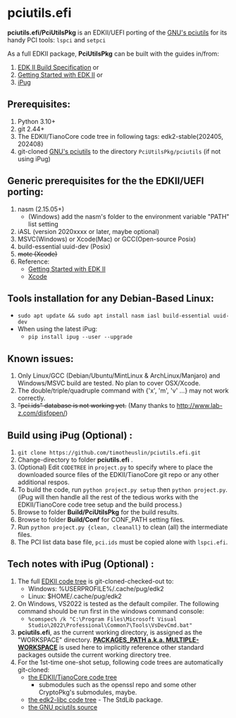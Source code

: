 pciutils.efi
===
**pciutils.efi/PciUtilsPkg** is an EDKII/UEFI porting of the [GNU's pciutils](https://github.com/pciutils/pciutils) for its handy PCI tools: `lspci` and `setpci`<br>

As a full EDKII package, **PciUtilsPkg** can be built with the guides in/from: 
1. [EDK II Build Specification](https://edk2-docs.gitbooks.io/edk-ii-build-specification/) or
2. [Getting Started with EDK II](https://tianocore-docs.github.io/edk2-BuildSpecification/release-1.28/) or
3. [iPug](https://github.com/timotheuslin/ipug)


## Prerequisites:
1. Python 3.10+
2. git 2.44+
3. The EDKII/TianoCore code tree in following tags: edk2-stable{202405, 202408}
4. git-cloned [GNU's pciutils](https://github.com/pciutils/pciutils) to the directory `PciUtilsPkg/pciutils` (if not using iPug)


## Generic prerequisites for the the EDKII/UEFI porting:
1. nasm (2.15.05+)
    - (Windows) add the nasm's folder to the environment variable "PATH" list setting
2. iASL (version 2020xxxx or later, maybe optional)
3. MSVC(Windows) or Xcode(Mac) or GCC(Open-source Posix)
4. build-essential uuid-dev (Posix)
5. ~~motc (Xcode)~~
0. Reference:
    - [Getting Started with EDK II](https://github.com/tianocore/tianocore.github.io/wiki/Getting%20Started%20with%20EDK%20II) 
    - [Xcode](https://github.com/tianocore/tianocore.github.io/wiki/Xcode)


## Tools installation for any Debian-Based Linux:
- `sudo apt update && sudo apt install nasm iasl build-essential uuid-dev`
- When using the latest iPug:
    - `pip install ipug --user --upgrade`


## Known issues:
1. Only Linux/GCC (Debian/Ubuntu/MintLinux & ArchLinux/Manjaro) and Windows/MSVC build are tested. No plan to cover OSX/Xcode.
2. The double/triple/quadruple command with {'x', 'm', 'v' ...} may not work correctly.
3. ~~"pci.ids" database is not working yet.~~ (Many thanks to http://www.lab-z.com/disfopen/)


## Build using iPug (Optional) :
1. `git clone https://github.com/timotheuslin/pciutils.efi.git`
2. Change-directory to folder **pciutils.efi** .
3. (Optional) Edit `CODETREE` in `project.py` to specify where to place the downloaded source files of the EDKII/TianoCore git repo or any other additional respos.
4. To build the code, run `python project.py setup` then `python project.py`. (iPug will then handle all the rest of the tedious works with the EDKII/TianoCore code tree setup and the build process.)
5. Browse to folder **Build/PciUtilsPkg** for the build results.
6. Browse to folder **Build/Conf** for CONF_PATH setting files.
7. Run `python project.py {clean, cleanall}` to clean (all) the intermediate files.
8. The PCI list data base file, `pci.ids` must be copied alone with `lspci.efi`.


## Tech notes with iPug (Optional) :
1. The full [EDKII code tree](https://github.com/tianocore/edk2) is git-cloned-checked-out to:
    - Windows: %USERPROFILE%/.cache/pug/edk2
    - Linux:  $HOME/.cache/pug/edk2
2. On Windows, VS2022 is tested as the default compiler. The following command should be run first in the windows command console:
    - `%comspec% /k "C:\Program Files\Microsoft Visual Studio\2022\Professional\Common7\Tools\VsDevCmd.bat"`
3. **pciutils.efi**, as the current working directory, is assigned as the "WORKSPACE" directory. **[PACKAGES_PATH a.k.a. MULTIPLE-WORKSPACE](https://github.com/tianocore/tianocore.github.io/wiki/Multiple_Workspace)** is used here to implicitly reference other standard packages outside the current working directory tree.
4. For the 1st-time one-shot setup, following code trees are automatically git-cloned:
    - [the EDKII/TianoCore code tree](https://github.com/tianocore/edk2)
        - submodules such as the openssl repo and some other CryptoPkg's submodules, maybe.
    - [the edk2-libc code tree](https://github.com/tianocore/edk2-libc) - The StdLib package.
    - [the GNU pciutils source](https://github.com/pciutils/pciutils)

